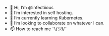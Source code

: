 - 👋 Hi, I’m @infectiious
- 👀 I’m interested in self hosting.
- 🌱 I’m currently learning Kubernetes.
- 💞️ I’m looking to collaborate on whatever I can.
- 📫 How to reach me ¯\\_(ツ)_/¯

<!---
infectiious/infectiious is a ✨ special ✨ repository because its `README.md` (this file) appears on your GitHub profile.
You can click the Preview link to take a look at your changes.
--->
